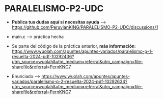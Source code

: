 # PARALELISMO-P2-UDC

- **Publica tus dudas aquí si necesitas ayuda** --> https://github.com/PeruvianKING/PARALELISMO-P2-UDC/discussions/1

- main.c --> práctica hecha

- Se parte del código de la práctica anterior, **más información**: https://www.wuolah.com/apuntes/apuntes-variados/paralelismo-p-1-resuelta-2024-pdf-10292436?utm_source=wuolah&utm_medium=referral&utm_campaign=file-sharefile&referral=PernKNG7

- Enunciado --> https://www.wuolah.com/apuntes/apuntes-variados/paralelismo-p-2-resuelta-2024-pdf-10292634?utm_source=wuolah&utm_medium=referral&utm_campaign=file-sharefile&referral=PernKNG7
